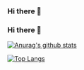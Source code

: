 ### Hi there 👋

<!--
**yushi1007/yushi1007** is a ✨ _special_ ✨ repository because its `README.md` (this file) appears on your GitHub profile.

Here are some ideas to get you started:

- 🔭 I’m currently working on ...
- 🌱 I’m currently learning ...
- 👯 I’m looking to collaborate on ...
- 🤔 I’m looking for help with ...
- 💬 Ask me about ...
- 📫 How to reach me: ...
- 😄 Pronouns: ...
- ⚡ Fun fact: ...
-->
### Hi there 👋

[![Anurag's github stats](https://github-readme-stats.vercel.app/api?username=zhengjianliu)](https://github.com/zhengjianliu)

[![Top Langs](https://github-readme-stats.vercel.app/api/top-langs/?username=zhengjianliu&layout=compact)](https://github.com/zhengjianliu)
